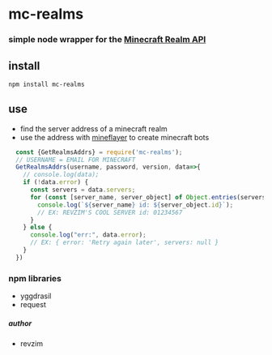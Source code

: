 # mc-realms
### simple node wrapper for the [Minecraft Realm API](https://pc.realms.minecraft.net/)

## install
`npm install mc-realms`

## use
* find the server address of a minecraft realm
* use the address with [mineflayer](https://github.com/PrismarineJS/mineflayer) to create minecraft bots
```javascript
  const {GetRealmsAddrs} = require('mc-realms');
  // USERNAME = EMAIL FOR MINECRAFT
  GetRealmsAddrs(username, password, version, data=>{
    // console.log(data);
    if (!data.error) {
      const servers = data.servers;
      for (const [server_name, server_object] of Object.entries(servers)) {
        console.log(`${server_name} id: ${server_object.id}`);
        // EX: REVZIM'S COOL SERVER id: 01234567 
      }
    } else {
      console.log("err:", data.error);
      // EX: { error: 'Retry again later', servers: null }
    }
  })
```

### npm libraries
* yggdrasil
* request

##### author
* revzim

